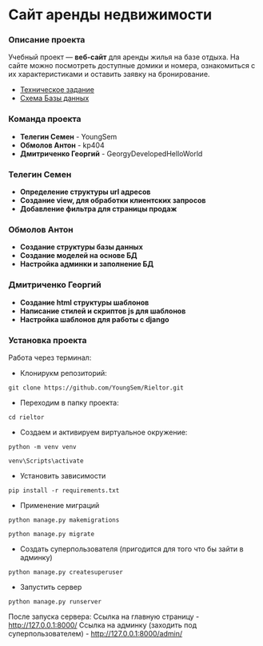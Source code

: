 # Сайт аренды недвижимости
### **Описание проекта**  
Учебный проект — **веб-сайт** для аренды жилья на базе отдыха. На сайте можно посмотреть доступные домики и номера, ознакомиться с их характеристиками и оставить заявку на бронирование.  

- [Техническое задание](%D0%A2%D0%97.md)
- [Схема Базы данных](bd.jpg)

### **Команда проекта**  
- **Телегин Семен** - YoungSem
- **Обмолов Антон** - kp404
- **Дмитриченко Георгий** - GeorgyDevelopedHelloWorld

### **Телегин Семен** 
- **Определение структуры url адресов**
- **Создание view, для обработки клиентских запросов**
- **Добавление фильтра для страницы продаж**

### **Обмолов Антон** 
- **Создание структуры базы данных**
- **Создание моделей на основе БД**
- **Настройка админки и заполнение БД**

### **Дмитриченко Георгий** 
- **Создание html структуры шаблонов**
- **Написание стилей и скриптов js для шаблонов**
- **Настройка шаблонов для работы с django**

### **Установка проекта**  
Работа через терминал:
- Клонирукм репозиторий:
```
git clone https://github.com/YoungSem/Rieltor.git
```
- Переходим в папку проекта:
``` 
cd rieltor
```
- Создаем и активируем виртуальное окружение:
```
python -m venv venv
```
```
venv\Scripts\activate
```
- Установить зависимости
```
pip install -r requirements.txt
```
- Применение миграций
```
python manage.py makemigrations
```
```
python manage.py migrate
```
- Создать суперпользователя (пригодится для того что бы зайти в админку)
```
python manage.py createsuperuser
```
- Запустить сервер
```
python manage.py runserver
```

После запуска сервера:
Ссылка на главную страницу - http://127.0.0.1:8000/
Ссылка на админку (заходить под суперпользователем) - http://127.0.0.1:8000/admin/